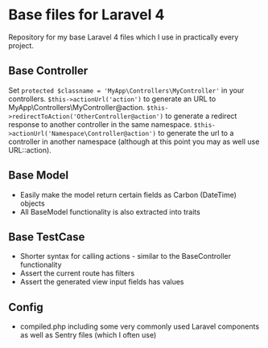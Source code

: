 # Base files for Laravel 4
Repository for my base Laravel 4 files which I use in practically every project.

## Base Controller
Set `protected $classname = 'MyApp\Controllers\MyController'` in your controllers.
`$this->actionUrl('action')` to generate an URL to MyApp\Controllers\MyController@action.
`$this->redirectToAction('OtherController@action')` to generate a redirect response to another controller in the same namespace.
`$this->actionUrl('Namespace\Controller@action')` to generate the url to a controller in another namespace (although at this point you may as well use URL::action).

## Base Model
- Easily make the model return certain fields as Carbon (DateTime) objects
- All BaseModel functionality is also extracted into traits

## Base TestCase
- Shorter syntax for calling actions - similar to the BaseController functionality
- Assert the current route has filters
- Assert the generated view input fields has values

## Config
- compiled.php including some very commonly used Laravel components as well as Sentry files (which I often use)
